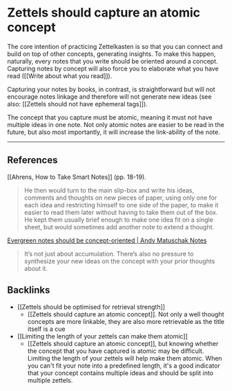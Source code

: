 # Zettels should capture an atomic concept
The core intention of practicing Zettelkasten is so that you can connect and build on top of other concepts, generating insights. To make this happen, naturally, every notes that you write should be oriented around a concept. Capturing notes by concept will also force you to elaborate what you have read ([[Write about what you read]]).

Capturing your notes by books, in contrast, is straightforward but will not encourage notes linkage and therefore will not generate new ideas (see also: [[Zettels should not have ephemeral tags]]). 

The concept that you capture must be atomic, meaning it must not have multiple ideas in one note. Not only atomic notes are easier to be read in the future, but also most importantly, it will increase the link-ability of the note.

---
## References
[[Ahrens, How to Take Smart Notes]] (pp. 18-19).
> He then would turn to the main slip-box and write his ideas, comments and thoughts on new pieces of paper, using only one for each idea and restricting himself to one side of the paper, to make it easier to read them later without having to take them out of the box. He kept them usually brief enough to make one idea fit on a single sheet, but would sometimes add another note to extend a thought.

[Evergreen notes should be concept-oriented | Andy Matuschak Notes](https://notes.andymatuschak.org/Evergreen_notes_should_be_concept-oriented) 
> It’s not just about accumulation. There’s also no pressure to synthesize your new ideas on the concept with your prior thoughts about it.

## Backlinks
* [[Zettels should be optimised for retrieval strength]]
	* [[Zettels should capture an atomic concept]]. Not only a well thought concepts are more linkable, they are also more retrievable as the title itself is a cue
* [[Limiting the length of your zettels can make them atomic]]
	* [[Zettels should capture an atomic concept]], but knowing whether the concept that you have captured is atomic may be difficult. Limiting the length of your zettels will help make them atomic. When you can't fit your note into a predefined length, it's a good indicator that your concept contains multiple ideas and should be split into multiple zettels.

<!-- #evergreen #constraint -->

<!-- {BearID:93A47E3F-8E1A-46F6-B566-D56D56DA8CBF-71920-000177816BAD2726} -->
